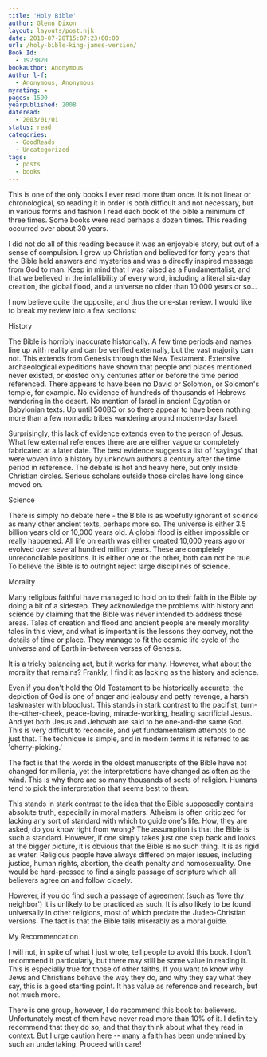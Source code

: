 ```yaml
---
title: 'Holy Bible'
author: Glenn Dixon
layout: layouts/post.njk
date: 2018-07-28T15:07:23+00:00
url: /holy-bible-king-james-version/
Book Id:
  - 1923820
bookauthor: Anonymous
Author l-f:
  - Anonymous, Anonymous
myrating: ★
pages: 1590
yearpublished: 2008
dateread:
  - 2003/01/01
status: read
categories:
  - GoodReads
  - Uncategorized
tags:
  - posts
  - books
---
```

This is one of the only books I ever read more than once. It is not linear or chronological, so reading it in order is both difficult and not necessary, but in various forms and fashion I read each book of the bible a minimum of three times. Some books were read perhaps a dozen times. This reading occurred over about 30 years.

<!-- excerpt -->
I did not do all of this reading because it was an enjoyable story, but out of a sense of compulsion. I grew up Christian and believed for forty years that the Bible held answers and mysteries and was a directly inspired message from God to man. Keep in mind that I was raised as a Fundamentalist, and that we believed in the infallibility of every word, including a literal six-day creation, the global flood, and a universe no older than 10,000 years or so&#8230;

I now believe quite the opposite, and thus the one-star review. I would like to break my review into a few sections:

History

The Bible is horribly inaccurate historically. A few time periods and names line up with reality and can be verified externally, but the vast majority can not. This extends from Genesis through the New Testament. Extensive archaeological expeditions have shown that people and places mentioned never existed, or existed only centuries after or before the time period referenced. There appears to have been no David or Solomon, or Solomon's temple, for example. No evidence of hundreds of thousands of Hebrews wandering in the desert. No mention of Israel in ancient Egyptian or Babylonian texts. Up until 500BC or so there appear to have been nothing more than a few nomadic tribes wandering around modern-day Israel. 

Surprisingly, this lack of evidence extends even to the person of Jesus. What few external references there are are either vague or completely fabricated at a later date. The best evidence suggests a list of 'sayings' that were woven into a history by unknown authors a century after the time period in reference. The debate is hot and heavy here, but only inside Christian circles. Serious scholars outside those circles have long since moved on.

Science

There is simply no debate here - the Bible is as woefully ignorant of science as many other ancient texts, perhaps more so. The universe is either 3.5 billion years old or 10,000 years old. A global flood is either impossible or really happened. All life on earth was either created 10,000 years ago or evolved over several hundred million years. These are completely unreconcilable positions. It is either one or the other, both can not be true. To believe the Bible is to outright reject large disciplines of science.

Morality

Many religious faithful have managed to hold on to their faith in the Bible by doing a bit of a sidestep. They acknowledge the problems with history and science by claiming that the Bible was never intended to address those areas. Tales of creation and flood and ancient people are merely morality tales in this view, and what is important is the lessons they convey, not the details of time or place. They manage to fit the cosmic life cycle of the universe and of Earth in-between verses of Genesis.

It is a tricky balancing act, but it works for many. However, what about the morality that remains? Frankly, I find it as lacking as the history and science.

Even if you don't hold the Old Testament to be historically accurate, the depiction of God is one of anger and jealousy and petty revenge, a harsh taskmaster with bloodlust. This stands in stark contrast to the pacifist, turn-the-other-cheek, peace-loving, miracle-working, healing sacrificial Jesus. And yet both Jesus and Jehovah are said to be one-and-the same God. This is very difficult to reconcile, and yet fundamentalism attempts to do just that. The technique is simple, and in modern terms it is referred to as 'cherry-picking.'

The fact is that the words in the oldest manuscripts of the Bible have not changed for millenia, yet the interpretations have changed as often as the wind. This is why there are so many thousands of sects of religion. Humans tend to pick the interpretation that seems best to them.

This stands in stark contrast to the idea that the Bible supposedly contains absolute truth, especially in moral matters. Atheism is often criticized for lacking any sort of standard with which to guide one's life. How, they are asked, do you know right from wrong? The assumption is that the Bible is such a standard. However, if one simply takes just one step back and looks at the bigger picture, it is obvious that the Bible is no such thing. It is as rigid as water. Religious people have always differed on major issues, including justice, human rights, abortion, the death penalty and homosexuality. One would be hard-pressed to find a single passage of scripture which all believers agree on and follow closely.

However, if you do find such a passage of agreement (such as 'love thy neighbor') it is unlikely to be practiced as such. It is also likely to be found universally in other religions, most of which predate the Judeo-Christian versions. The fact is that the Bible fails miserably as a moral guide. 

My Recommendation

I will not, in spite of what I just wrote, tell people to avoid this book. I don't recommend it particularly, but there may still be some value in reading it. This is especially true for those of other faiths. If you want to know why Jews and Christians behave the way they do, and why they say what they say, this is a good starting point. It has value as reference and research, but not much more.

There is one group, however, I do recommend this book to: believers. Unfortunately most of them have never read more than 10% of it. I definitely recommend that they do so, and that they think about what they read in context. But I urge caution here -- many a faith has been undermined by such an undertaking. Proceed with care!